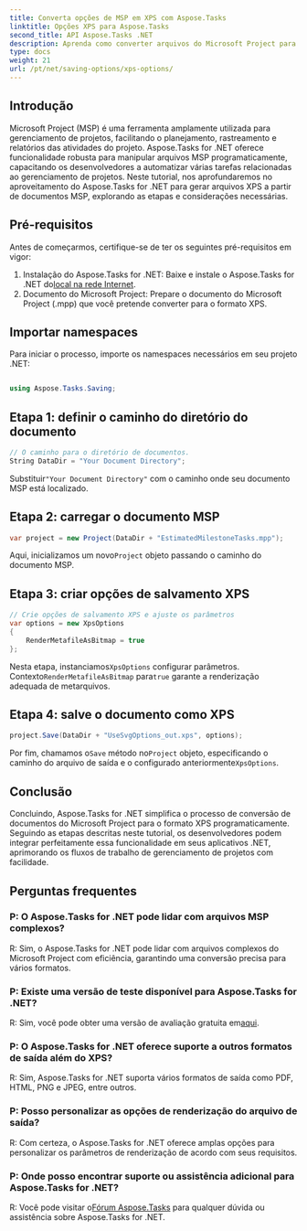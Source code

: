 ```yaml
---
title: Converta opções de MSP em XPS com Aspose.Tasks
linktitle: Opções XPS para Aspose.Tasks
second_title: API Aspose.Tasks .NET
description: Aprenda como converter arquivos do Microsoft Project para o formato XPS usando Aspose.Tasks for .NET. Fácil integração, funcionalidade robusta.
type: docs
weight: 21
url: /pt/net/saving-options/xps-options/
---
```

## Introdução
Microsoft Project (MSP) é uma ferramenta amplamente utilizada para gerenciamento de projetos, facilitando o planejamento, rastreamento e relatórios das atividades do projeto. Aspose.Tasks for .NET oferece funcionalidade robusta para manipular arquivos MSP programaticamente, capacitando os desenvolvedores a automatizar várias tarefas relacionadas ao gerenciamento de projetos. Neste tutorial, nos aprofundaremos no aproveitamento do Aspose.Tasks for .NET para gerar arquivos XPS a partir de documentos MSP, explorando as etapas e considerações necessárias.
## Pré-requisitos
Antes de começarmos, certifique-se de ter os seguintes pré-requisitos em vigor:
1.  Instalação do Aspose.Tasks for .NET: Baixe e instale o Aspose.Tasks for .NET do[local na rede Internet](https://releases.aspose.com/tasks/net/).
2. Documento do Microsoft Project: Prepare o documento do Microsoft Project (.mpp) que você pretende converter para o formato XPS.

## Importar namespaces
Para iniciar o processo, importe os namespaces necessários em seu projeto .NET:
```csharp

using Aspose.Tasks.Saving;
```

## Etapa 1: definir o caminho do diretório do documento
```csharp
// O caminho para o diretório de documentos.
String DataDir = "Your Document Directory";
```
 Substituir`"Your Document Directory"` com o caminho onde seu documento MSP está localizado.
## Etapa 2: carregar o documento MSP
```csharp
var project = new Project(DataDir + "EstimatedMilestoneTasks.mpp");
```
 Aqui, inicializamos um novo`Project` objeto passando o caminho do documento MSP.
## Etapa 3: criar opções de salvamento XPS
```csharp
// Crie opções de salvamento XPS e ajuste os parâmetros
var options = new XpsOptions
{
    RenderMetafileAsBitmap = true
};
```
 Nesta etapa, instanciamos`XpsOptions` configurar parâmetros. Contexto`RenderMetafileAsBitmap` para`true` garante a renderização adequada de metarquivos.
## Etapa 4: salve o documento como XPS
```csharp
project.Save(DataDir + "UseSvgOptions_out.xps", options);
```
 Por fim, chamamos o`Save` método no`Project` objeto, especificando o caminho do arquivo de saída e o configurado anteriormente`XpsOptions`.

## Conclusão
Concluindo, Aspose.Tasks for .NET simplifica o processo de conversão de documentos do Microsoft Project para o formato XPS programaticamente. Seguindo as etapas descritas neste tutorial, os desenvolvedores podem integrar perfeitamente essa funcionalidade em seus aplicativos .NET, aprimorando os fluxos de trabalho de gerenciamento de projetos com facilidade.
## Perguntas frequentes
### P: O Aspose.Tasks for .NET pode lidar com arquivos MSP complexos?
R: Sim, o Aspose.Tasks for .NET pode lidar com arquivos complexos do Microsoft Project com eficiência, garantindo uma conversão precisa para vários formatos.
### P: Existe uma versão de teste disponível para Aspose.Tasks for .NET?
 R: Sim, você pode obter uma versão de avaliação gratuita em[aqui](https://releases.aspose.com/).
### P: O Aspose.Tasks for .NET oferece suporte a outros formatos de saída além do XPS?
R: Sim, Aspose.Tasks for .NET suporta vários formatos de saída como PDF, HTML, PNG e JPEG, entre outros.
### P: Posso personalizar as opções de renderização do arquivo de saída?
R: Com certeza, o Aspose.Tasks for .NET oferece amplas opções para personalizar os parâmetros de renderização de acordo com seus requisitos.
### P: Onde posso encontrar suporte ou assistência adicional para Aspose.Tasks for .NET?
 R: Você pode visitar o[Fórum Aspose.Tasks](https://forum.aspose.com/c/tasks/15) para qualquer dúvida ou assistência sobre Aspose.Tasks for .NET.